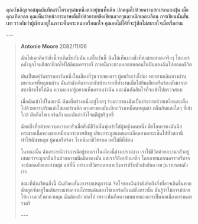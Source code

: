 คุณบังเอิญเจอสมุดบันทึกเก่าโทรมๆเล่มหนึ่งตกอยู่บนพื้นดิน ปกคลุมไปด้วยคราบสกปรกและฝุ่น เมื่อคุณเปิดออก คุณเห็นว่าหน้ากระดาษเต็มไปด้วยรอยขีดเขียนลวกๆและหมึกเลอะเลือน การเขียนนั้นสั่นเทา ราวกับว่าผู้เขียนอยู่ในภาวะตื่นตระหนกหรือตกใจ คุณอดไม่ได้ที่จะรู้สึกไม่สบายใจเมื่อเริ่มอ่าน

_---_

> **Antonie Moore**
> 2082/11/06
>
> ฉันไม่เคยคิดว่าสิ่งนี้จะเกิดขึ้นกับฉัน แต่ในวันนี้ ฉันได้เห็นบางสิ่งที่น่าสยดสยองจริงๆ ไซเบอร์คลั่งบุกโจมตีสถานีรถไฟใต้ดินนครราตรี ภาพนั้นจะตามหลอกหลอนในฝันของฉันไปตลอดชีวิต
>
> มันเป็นแค่วันธรรมดาวันหนึ่งในเมืองที่วุ่นวายของเรา ผู้คนรีบเร่งไปมา พยายามเดินทางผ่านมหานครที่พลุกพล่าน ฉันกำลังเดินทางกลับบ้านจากที่ทำงานเมื่อได้ยินเสียงกรีดร้องดังมาจากสถานีรถไฟใต้ดิน ความอยากรู้อยากเห็นครอบงำฉัน และฉันตัดสินใจที่จะเข้าไปตรวจสอบ
>
> เมื่อฉันเข้าไปในสถานี ฉันเห็นร่างหนึ่งอยู่ไกลๆ ร่างกายของมันเป็นประกายด้วยเหงื่อและเต็มไปด้วยการเสริมแต่งไซเบอร์เนติก ดวงตาของมันเบิกกว้างเหมือนหลุมดำ กลืนกินแสงใดๆ ที่เข้าใกล้ มันคือไซเบอร์คลั่ง และมันกำลังโจมตีผู้บริสุทธิ์
>
> ฉันแข็งทื่อด้วยความหวาดกลัวเมื่อสิ่งมีชีวิตนั้นพุ่งเข้าใส่ผู้หญิงคนหนึ่ง มือโลหะของมันฉีกกระชากเนื้อของเธอเหมือนกระดาษทิชชู เสียงกระดูกแตกและเลือดสาดกระเซ็นไปทั่วสถานี ทำให้ฉันขนลุก ผู้คนกรีดร้อง วิ่งหนีเอาชีวิตรอด แต่ไม่มีที่ซ่อน
>
> ในขณะนั้น ฉันตระหนักว่าการมีอยู่ของเราในเมืองนี้ช่างเปราะบาง เราใช้ชีวิตด้วยความกลัวอยู่เสมอว่าจะถูกกลืนกินด้วยความมืดมิดของมัน แต่เราก็ยังกลับมาอีก โลกภายนอกนครราตรีอาจจะปลอดภัยและสงบสุข แต่ที่นี่ การเอาชีวิตรอดหมายถึงการปรับตัวเข้ากับความวุ่นวายรอบตัวเรา
>
> ขณะที่ฉันเขียนสิ่งนี้ ฉันยังคงสั่นเทาจากเหตุการณ์ จิตใจของฉันกำลังคิดถึงสิ่งที่อาจเกิดขึ้นหากฉันถูกจับอยู่ในเส้นทางแห่งความโกรธแค้นของไซเบอร์คลั่ง แต่ถึงกระนั้น ฉันรู้ว่าไม่อาจปล่อยให้ความกลัวมาควบคุม ฉันต้องก้าวต่อไป เพราะนั่นคือความหมายของการเป็นพลเมืองแห่งนครราตรี
>
> _---_
